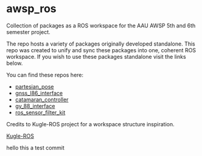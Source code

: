 # awsp_ros
Collection of packages as a ROS workspace for the AAU AWSP 5th and 6th semester project.


The repo hosts a variety of packages originally developed standalone. This repo was
created to unify and sync these packages into one, coherent ROS workspace. If you wish to
use these packages standalone visit the links below.

You can find these repos here: 
- [partesian_pose](https://github.com/EduPonz/cartesian_pose)
- [gnss_l86_interface](https://github.com/EduPonz/gnss_l86_interface)
- [catamaran_controller](https://github.com/IvelinPenchev/catamaran_controller)
- [gy_88_interface](https://github.com/dmicha16/gy_88_interface)
- [ros_sensor_filter_kit](https://github.com/dmicha16/ros_sensor_filter_kit)


Credits to Kugle-ROS project for a workspace structure inspiration.

[Kugle-ROS](https://github.com/mindThomas/Kugle-ROS)


hello this a test commit
